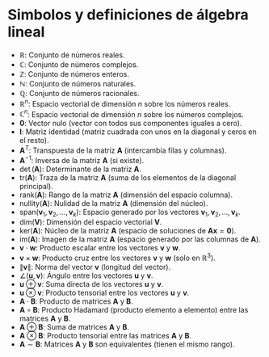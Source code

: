 # **Simbolos y definiciones de álgebra lineal**

- $\mathbb{R}$: Conjunto de números reales.
- $\mathbb{C}$: Conjunto de números complejos.
- $\mathbb{Z}$: Conjunto de números enteros.
- $\mathbb{N}$: Conjunto de números naturales.
- $\mathbb{Q}$: Conjunto de números racionales.
- $\mathbb{R}^n$: Espacio vectorial de dimensión $n$ sobre los números reales.
- $\mathbb{C}^n$: Espacio vectorial de dimensión $n$ sobre los números complejos.
- $\mathbf{0}$: Vector nulo (vector con todos sus componentes iguales a cero).
- $\mathbf{I}$: Matriz identidad (matriz cuadrada con unos en la diagonal y ceros en el resto).
- $\mathbf{A}^T$: Transpuesta de la matriz $\mathbf{A}$ (intercambia filas y columnas).
- $\mathbf{A}^{-1}$: Inversa de la matriz $\mathbf{A}$ (si existe).
- $\det(\mathbf{A})$: Determinante de la matriz $\mathbf{A}$.
- $\text{tr}(\mathbf{A})$: Traza de la matriz $\mathbf{A}$ (suma de los elementos de la diagonal principal).
- $\text{rank}(\mathbf{A})$: Rango de la matriz $\mathbf{A}$ (dimensión del espacio columna).
- $\text{nullity}(\mathbf{A})$: Nulidad de la matriz $\mathbf{A}$ (dimensión del núcleo).
- $\text{span}(\mathbf{v}_1, \mathbf{v}_2, \ldots, \mathbf{v}_k)$: Espacio generado por los vectores $\mathbf{v}_1, \mathbf{v}_2, \ldots, \mathbf{v}_k$.
- $\text{dim}(\mathbf{V})$: Dimensión del espacio vectorial $\mathbf{V}$.
- $\text{ker}(\mathbf{A})$: Núcleo de la matriz $\mathbf{A}$ (espacio de soluciones de $\mathbf{A}\mathbf{x} = \mathbf{0}$).
- $\text{im}(\mathbf{A})$: Imagen de la matriz $\mathbf{A}$ (espacio generado por las columnas de $\mathbf{A}$).
- $\mathbf{v} \cdot \mathbf{w}$: Producto escalar entre los vectores $\mathbf{v}$ y $\mathbf{w}$.
- $\mathbf{v} \times \mathbf{w}$: Producto cruz entre los vectores $\mathbf{v}$ y $\mathbf{w}$ (solo en $\mathbb{R}^3$).
- $\|\mathbf{v}\|$: Norma del vector $\mathbf{v}$ (longitud del vector).
- $\angle(\mathbf{u}, \mathbf{v})$: Ángulo entre los vectores $\mathbf{u}$ y $\mathbf{v}$.
- $\mathbf{u} \oplus \mathbf{v}$: Suma directa de los vectores $\mathbf{u}$ y $\mathbf{v}$.
- $\mathbf{u} \otimes \mathbf{v}$: Producto tensorial entre los vectores $\mathbf{u}$ y $\mathbf{v}$.
- $\mathbf{A} \cdot \mathbf{B}$: Producto de matrices $\mathbf{A}$ y $\mathbf{B}$.
- $\mathbf{A} \circ \mathbf{B}$: Producto Hadamard (producto elemento a elemento) entre las matrices $\mathbf{A}$ y $\mathbf{B}$.
- $\mathbf{A} \oplus \mathbf{B}$: Suma de matrices $\mathbf{A}$ y $\mathbf{B}$.
- $\mathbf{A} \otimes \mathbf{B}$: Producto tensorial entre las matrices $\mathbf{A}$ y $\mathbf{B}$.
- $\mathbf{A} \sim \mathbf{B}$: Matrices $\mathbf{A}$ y $\mathbf{B}$ son equivalentes (tienen el mismo rango).